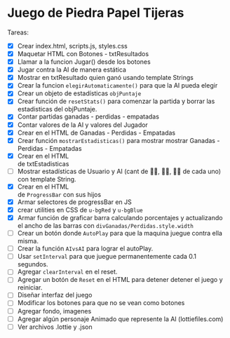 # Juego de Piedra Papel Tijeras

Tareas:
- [X] Crear index.html, scripts.js, styles.css
- [X] Maquetar HTML con Botones - txtResultados
- [X] Llamar a la funcion Jugar() desde los botones
- [X] Jugar contra la AI de manera estática
- [X] Mostrar en txtResultado quien ganó usando template Strings
- [X] Crear la funcion `elegirAutomaticamente()` para que la AI pueda elegir
- [X] Crear un objeto de estadísticas `objPuntaje`
- [X] Crear función de `resetStats()` para comenzar la partida y borrar las estadisticas del objPuntaje.
- [X] Contar partidas ganadas - perdidas - empatadas
- [X] Contar valores de la AI y valores del Jugador
- [X] Crear en el HTML <span> de Ganadas - Perdidas - Empatadas
- [X] Crear función `mostrarEstadisticas()` para mostrar mostrar Ganadas - Perdidas - Empatadas
- [X] Crear en el HTML <div> de txtEstadisticas
- [ ] Mostrar estadísticas de Usuario y AI (cant de 👊🏻, ✋🏻, ✌🏻 de cada uno) con template String.
- [X] Crear en el HTML <div> de `ProgressBar` con sus hijos
- [X] Armar selectores de progressBar en JS
- [X] crear utilities en CSS de `u-bgRed` y `u-bgBlue`
- [X] Armar función de graficar barra calculando porcentajes y actualizando el ancho de las barras con `divGanadas/Perdidas.style.width`
- [ ] Crear un botón donde `AutoPlay` para que la maquina juegue contra ella misma.
- [ ] Crear la función `AIvsAI` para lograr el autoPlay.
- [ ] Usar `setInterval` para que juegue permanentemente cada 0.1 segundos.
- [ ] Agregar `clearInterval` en el reset.
- [ ] Agregar un botón de `Reset` en el HTML para detener detener el juego y reiniciar.
- [ ] Diseñar interfaz del juego
- [ ] Modificar los botones para que no se vean como botones
- [ ] Agregar fondo, imagenes
- [ ] Agregar algún personaje Animado que represente la AI (lottiefiles.com)
- [ ] Ver archivos .lottie y .json <lottie-player> <dotlottie-player>
